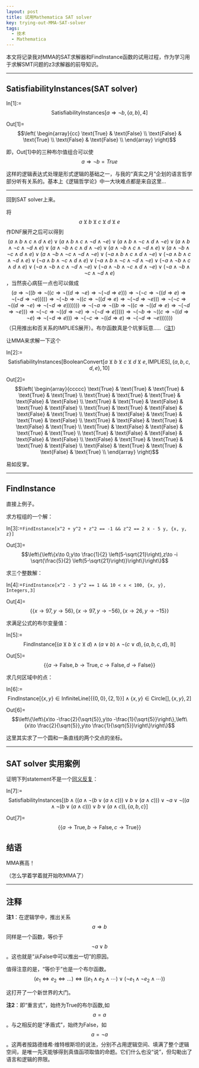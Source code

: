 ```yaml
---
layout: post
title: 试用Mathematica SAT solver
key: trying-out-MMA-SAT-solver
tags:
  - 技术
  - Mathematica
---
```


本文将记录我对MMA的SAT求解器和FindInstance函数的试用过程，作为学习用于求解SMT问题的z3求解器的前导知识。

<!--more-->

---

## SatisfiabilityInstances(SAT solver)

In[1]:=$$\text{SatisfiabilityInstances}[a\Rightarrow \neg b,\{a,b\},4]$$

Out[1]=$$\left(
\begin{array}{cc}
 \text{True} & \text{False} \\
 \text{False} & \text{True} \\
 \text{False} & \text{False} \\
\end{array}
\right)$$

即，Out[1]中的三种布尔值组合可以使$$a\Rightarrow \neg b=True$$

这样的逻辑表达式处理是形式逻辑的基础之一，与我的“真实之月”企划的语言哲学部分听有关系的。基本上《逻辑哲学论》中一大块难点都是来自这里...

---

回到SAT solver上来。

将$$a\veebar b\veebar c\veebar d\veebar e$$作DNF展开之后可以得到$$(a\land b\land c\land d\land e)\lor (a\land b\land c\land \neg d\land \neg e)\lor (a\land b\land \neg c\land d\land \neg e)\lor (a\land b\land \neg c\land \neg d\land e)\lor (a\land \neg b\land c\land d\land \neg e)\lor (a\land \neg b\land c\land \neg d\land e)\lor (a\land \neg b\land \neg c\land d\land e)\lor (a\land \neg b\land \neg c\land \neg d\land \neg e)\lor (\neg a\land b\land c\land d\land \neg e)\lor (\neg a\land b\land c\land \neg d\land e)\lor (\neg a\land b\land \neg c\land d\land e)\lor (\neg a\land b\land \neg c\land \neg d\land \neg e)\lor (\neg a\land \neg b\land c\land d\land e)\lor (\neg a\land \neg b\land c\land \neg d\land \neg e)\lor (\neg a\land \neg b\land \neg c\land d\land \neg e)\lor (\neg a\land \neg b\land \neg c\land \neg d\land e)$$，当然丧心病狂一点也可以做成$$(a\Rightarrow \neg ((b\Rightarrow \neg ((c\Rightarrow \neg ((d\Rightarrow \neg e)\Rightarrow \neg (\neg d\Rightarrow e)))\Rightarrow \neg (\neg c\Rightarrow \neg ((d\Rightarrow e)\Rightarrow \neg (\neg d\Rightarrow \neg e)))))\Rightarrow \neg (\neg b\Rightarrow \neg ((c\Rightarrow \neg ((d\Rightarrow e)\Rightarrow \neg (\neg d\Rightarrow \neg e)))\Rightarrow \neg (\neg c\Rightarrow \neg ((d\Rightarrow \neg e)\Rightarrow \neg (\neg d\Rightarrow e)))))))\Rightarrow \neg (\neg a\Rightarrow \neg ((b\Rightarrow \neg ((c\Rightarrow \neg ((d\Rightarrow e)\Rightarrow \neg (\neg d\Rightarrow \neg e)))\Rightarrow \neg (\neg c\Rightarrow \neg ((d\Rightarrow \neg e)\Rightarrow \neg (\neg d\Rightarrow e)))))\Rightarrow \neg (\neg b\Rightarrow \neg ((c\Rightarrow \neg ((d\Rightarrow \neg e)\Rightarrow \neg (\neg d\Rightarrow e)))\Rightarrow \neg (\neg c\Rightarrow \neg ((d\Rightarrow e)\Rightarrow \neg (\neg d\Rightarrow \neg e)))))))$$（只用推出和否关系的IMPLIES展开）。布尔函数真是个坑爹玩意.....（[注1](#1)）

让MMA来求解一下这个

In[2]:=$$\text{SatisfiabilityInstances}[\text{BooleanConvert}[a\veebar b\veebar c\veebar d\veebar e,\text{IMPLIES}],\{a,b,c,d,e\},10]$$

Out[2]=$$\left(
\begin{array}{ccccc}
 \text{True} & \text{True} & \text{True} & \text{True} & \text{True} \\
 \text{True} & \text{True} & \text{True} & \text{False} & \text{False} \\
 \text{True} & \text{True} & \text{False} & \text{True} & \text{False} \\
 \text{True} & \text{True} & \text{False} & \text{False} & \text{True} \\
 \text{True} & \text{False} & \text{True} & \text{True} & \text{False} \\
 \text{True} & \text{False} & \text{True} & \text{False} & \text{True} \\
 \text{True} & \text{False} & \text{False} & \text{True} & \text{True} \\
 \text{True} & \text{False} & \text{False} & \text{False} & \text{False} \\
 \text{False} & \text{True} & \text{True} & \text{True} & \text{False} \\
 \text{False} & \text{True} & \text{True} & \text{False} & \text{True} \\
\end{array}
\right)$$

易如反掌。

---

## FindInstance

直接上例子。

求方程组的一个解：

In[3]:=`FindInstance[x^2 + y^2 + z^2 == -1 && z^2 == 2 x - 5 y, {x, y, z}]`

Out[3]=$$\left\{\left\{x\to 0,y\to \frac{1}{2} \left(5-\sqrt{21}\right),z\to -i \sqrt{\frac{5}{2} \left(5-\sqrt{21}\right)}\right\}\right\}$$

求三个整数解：

In[4]:=`FindInstance[x^2 - 3 y^2 == 1 && 10 < x < 100, {x, y}, Integers,3]`

Out[4]=$$\{\{x\to 97,y\to 56\},\{x\to 97,y\to -56\},\{x\to 26,y\to -15\}\}$$

求满足公式的布尔变量值：

In[5]:=$$\text{FindInstance}[(a\veebar b\veebar c\veebar d)\land (a\lor b)\land \neg (c\lor d),\{a,b,c,d\},\mathbb{B}]$$

Out[5]=$$\{\{a\to \text{False},b\to \text{True},c\to \text{False},d\to \text{False}\}\}$$

求几何区域中的点：

In[6]:=$$\text{FindInstance}\left[\{x,y\}\in \text{InfiniteLine}\left[\{\{0, 0\}, \{2, 1\}\}\right]\land \{x,y\}\in \text{Circle}[],\{x,y\},2\right]$$

Out[6]=$$\left\{\left\{x\to -\frac{2}{\sqrt{5}},y\to -\frac{1}{\sqrt{5}}\right\},\left\{x\to \frac{2}{\sqrt{5}},y\to \frac{1}{\sqrt{5}}\right\}\right\}$$

这里其实求了一个圆和一条直线的两个交点的坐标。

---

## SAT solver 实用案例

证明下列statement不是一个[同义反复](#2)：

In[7]:=$$\text{SatisfiabilityInstances}[(b\land ((a\land \neg (b\lor (a\land c)))\lor b\lor (a\land c)))\lor \neg a\lor \neg ((a\land \neg (b\lor (a\land c)))\lor b\lor (a\land c)),\{a,b,c\}]$$

Out[7]=$$\{\{a\to \text{True},b\to \text{False},c\to \text{True}\}\}$$

## 结语

MMA赛高！

（怎么学着学着就开始吹MMA了）

---

## 注释

<span id="1">**注1**：在逻辑学中，推出关系$$a\Rightarrow b$$同样是一个函数，等价于$$\neg a\lor b$$。这也就是“从False中可以推出一切”的原因。

值得注意的是，“等价于”也是一个布尔函数。$$(e_1 \Longleftrightarrow e_2 \Longleftrightarrow ...)\Longleftrightarrow(\left(e_1\land e_2\land \cdots \right)\lor \left(\neg e_1\land \neg e_2\land \cdots \right))$$

这打开了一个新世界的大门。</span>

<span id="2">**注2**：即“重言式”，始终为True的布尔函数,如$$a=a$$。与之相反的是“矛盾式”，始终为False，如$$a= \neg a$$。这两者按路德维希·维特根斯坦的说法，分别不占用逻辑空间、填满了整个逻辑空间，是唯一先天能够得到真值函项取值的命题。它们什么也没“说”，但勾勒出了语言和逻辑的界限。</span>
